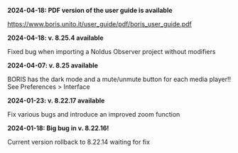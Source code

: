 **2024-04-18: PDF version of the user guide is available**

https://www.boris.unito.it/user_guide/pdf/boris_user_guide.pdf

**2024-04-18: v. 8.25.4 available**

Fixed bug when importing a Noldus Observer project without modifiers

**2024-04-07: v. 8.25 available**

BORIS has the dark mode and a mute/unmute button for each media player!! See Preferences > Interface

**2024-01-23: v. 8.22.17 available**

Fix various bugs and introduce an improved zoom function

**2024-01-18: Big bug in v. 8.22.16!**

Current version rollback to 8.22.14 waiting for fix


